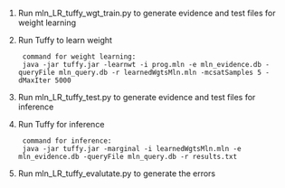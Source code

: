 1. Run mln_LR_tuffy_wgt_train.py to generate evidence and test files for weight learning

2. Run Tuffy to learn weight

        command for weight learning:
        java -jar tuffy.jar -learnwt -i prog.mln -e mln_evidence.db -queryFile mln_query.db -r learnedWgtsMln.mln -mcsatSamples 5 -dMaxIter 5000

3. Run mln_LR_tuffy_test.py to generate evidence and test files for inference

4. Run Tuffy for inference

        command for inference:
        java -jar tuffy.jar -marginal -i learnedWgtsMln.mln -e mln_evidence.db -queryFile mln_query.db -r results.txt


5. Run mln_LR_tuffy_evalutate.py to generate the errors
